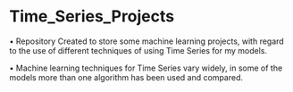 # Time_Series_Projects
• Repository Created to store some machine learning projects, with regard to the use of different techniques of using Time Series for my models.

• Machine learning techniques for Time Series vary widely, in some of the models more than one algorithm has been used and compared.


